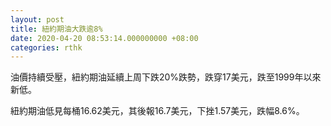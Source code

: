 ```yaml
---
layout: post
title: 紐約期油大跌逾8%
date: 2020-04-20 08:53:14.000000000 +08:00
categories: rthk
---
```


油價持續受壓，紐約期油延續上周下跌20%跌勢，跌穿17美元，跌至1999年以來新低。

紐約期油低見每桶16.62美元，其後報16.7美元，下挫1.57美元，跌幅8.6%。
